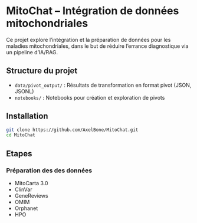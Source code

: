 # MitoChat – Intégration de données mitochondriales

Ce projet explore l’intégration et la préparation de données pour les maladies mitochondriales,
dans le but de réduire l’errance diagnostique via un pipeline d’IA/RAG.

## Structure du projet

- `data/pivot_output/` : Résultats de transformation en format pivot (JSON, JSONL)
- `notebooks/` : Notebooks pour création et exploration de pivots

## Installation

```bash
git clone https://github.com/AxelBone/MitoChat.git
cd MitoChat
```


## Etapes

### Préparation des des données
- MitoCarta 3.0
- ClinVar
- GeneReviews
- OMIM
- Orphanet
- HPO

